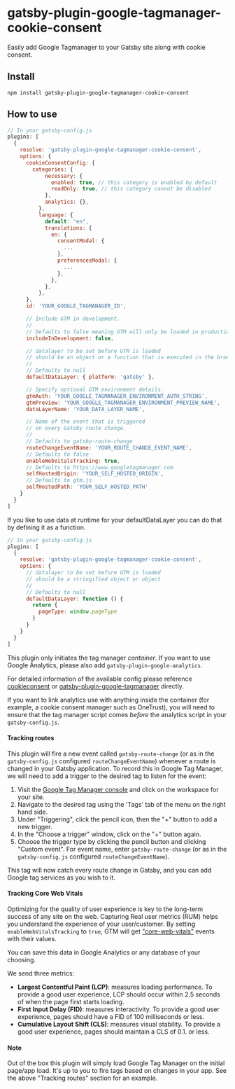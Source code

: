 # gatsby-plugin-google-tagmanager-cookie-consent

Easily add Google Tagmanager to your Gatsby site along with cookie consent.

## Install

`npm install gatsby-plugin-google-tagmanager-cookie-consent`

## How to use

```javascript
// In your gatsby-config.js
plugins: [
  {
    resolve: 'gatsby-plugin-google-tagmanager-cookie-consent',
    options: {
      cookieConsentConfig: {
        categories: {
            necessary: {
              enabled: true, // this category is enabled by default
              readOnly: true, // this category cannot be disabled
            },
            analytics: {},
          },
          language: {
            default: "en",
            translations: {
              en: {
                consentModal: {
                  ...
                },
                preferencesModal: {
                  ...
                },
              },
            },
          },
      },
      id: 'YOUR_GOOGLE_TAGMANAGER_ID',

      // Include GTM in development.
      //
      // Defaults to false meaning GTM will only be loaded in production.
      includeInDevelopment: false,

      // datalayer to be set before GTM is loaded
      // should be an object or a function that is executed in the browser
      //
      // Defaults to null
      defaultDataLayer: { platform: 'gatsby' },

      // Specify optional GTM environment details.
      gtmAuth: 'YOUR_GOOGLE_TAGMANAGER_ENVIRONMENT_AUTH_STRING',
      gtmPreview: 'YOUR_GOOGLE_TAGMANAGER_ENVIRONMENT_PREVIEW_NAME',
      dataLayerName: 'YOUR_DATA_LAYER_NAME',

      // Name of the event that is triggered
      // on every Gatsby route change.
      //
      // Defaults to gatsby-route-change
      routeChangeEventName: 'YOUR_ROUTE_CHANGE_EVENT_NAME',
      // Defaults to false
      enableWebVitalsTracking: true,
      // Defaults to https://www.googletagmanager.com
      selfHostedOrigin: 'YOUR_SELF_HOSTED_ORIGIN',
      // Defaults to gtm.js
      selfHostedPath: 'YOUR_SELF_HOSTED_PATH'
    }
  }
]
```

If you like to use data at runtime for your defaultDataLayer you can do that by
defining it as a function.

```javascript
// In your gatsby-config.js
plugins: [
  {
    resolve: 'gatsby-plugin-google-tagmanager-cookie-consent',
    options: {
      // datalayer to be set before GTM is loaded
      // should be a stringified object or object
      //
      // Defaults to null
      defaultDataLayer: function () {
        return {
          pageType: window.pageType
        }
      }
    }
  }
]
```

This plugin only initiates the tag manager _container_. If you want to use
Google Analytics, please also add `gatsby-plugin-google-analytics`.

For detailed information of the available config please reference
[cookieconsent](https://github.com/orestbida/cookieconsent) or
[gatsby-plugin-google-tagmanager](https://github.com/gatsbyjs/gatsby/tree/master/packages/gatsby-plugin-google-tagmanager)
directly.

If you want to link analytics use with anything inside the container (for
example, a cookie consent manager such as OneTrust), you will need to ensure
that the tag manager script comes _before_ the analytics script in your
`gatsby-config.js`.

#### Tracking routes

This plugin will fire a new event called `gatsby-route-change` (or as in the
`gatsby-config.js` configured `routeChangeEventName`) whenever a route is
changed in your Gatsby application. To record this in Google Tag Manager, we
will need to add a trigger to the desired tag to listen for the event:

1. Visit the [Google Tag Manager console](https://tagmanager.google.com/) and
   click on the workspace for your site.
2. Navigate to the desired tag using the 'Tags' tab of the menu on the right
   hand side.
3. Under "Triggering", click the pencil icon, then the "+" button to add a new
   trigger.
4. In the "Choose a trigger" window, click on the "+" button again.
5. Choose the trigger type by clicking the pencil button and clicking "Custom
   event". For event name, enter `gatsby-route-change` (or as in the
   `gatsby-config.js` configured `routeChangeEventName`).

This tag will now catch every route change in Gatsby, and you can add Google tag
services as you wish to it.

#### Tracking Core Web Vitals

Optimizing for the quality of user experience is key to the long-term success of
any site on the web. Capturing Real user metrics (RUM) helps you understand the
experience of your user/customer. By setting `enableWebVitalsTracking` to
`true`, GTM will get ["core-web-vitals"](https://web.dev/vitals/) events with
their values.

You can save this data in Google Analytics or any database of your choosing.

We send three metrics:

- **Largest Contentful Paint (LCP)**: measures loading performance. To provide a
  good user experience, LCP should occur within 2.5 seconds of when the page
  first starts loading.
- **First Input Delay (FID)**: measures interactivity. To provide a good user
  experience, pages should have a FID of 100 milliseconds or less.
- **Cumulative Layout Shift (CLS)**: measures visual stability. To provide a
  good user experience, pages should maintain a CLS of 0.1. or less.

#### Note

Out of the box this plugin will simply load Google Tag Manager on the initial
page/app load. It's up to you to fire tags based on changes in your app. See the
above "Tracking routes" section for an example.
